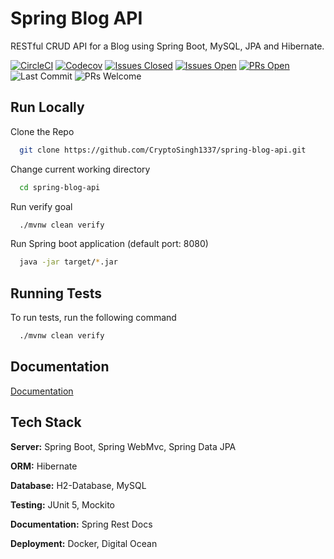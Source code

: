 
# Spring Blog API

RESTful CRUD API for a Blog using Spring Boot, MySQL, JPA and Hibernate.

[![CircleCI](https://img.shields.io/circleci/build/github/jupyterhub/jupyterhub?logo=circleci)](https://circleci.com/gh/CryptoSingh1337/spring-blog-api/tree/master)
[![Codecov](https://codecov.io/gh/CryptoSingh1337/spring-blog-api/branch/master/graph/badge.svg?token=FBRB6F3WM2)](https://codecov.io/gh/CryptoSingh1337/spring-blog-api)
[![Issues Closed](https://img.shields.io/github/issues-closed/CryptoSingh1337/spring-blog-api?color=red)](https://github.com/CryptoSingh1337/spring-blog-api/issues?q=is%3Aissue+is%3Aclosed)
[![Issues Open](https://img.shields.io/github/issues/CryptoSingh1337/spring-blog-api?color=green)](https://github.com/CryptoSingh1337/spring-blog-api/issues)
[![PRs Open](https://img.shields.io/github/issues-pr/CryptoSingh1337/spring-blog-api)](https://github.com/CryptoSingh1337/spring-blog-api/pulls)
![Last Commit](https://img.shields.io/github/last-commit/CryptoSingh1337/spring-blog-api?color=informational)
![PRs Welcome](https://img.shields.io/badge/prs-welcome-ff69b4)
## Run Locally

Clone the Repo
```bash
  git clone https://github.com/CryptoSingh1337/spring-blog-api.git
```
Change current working directory
```bash
  cd spring-blog-api
```
Run verify goal
```bash
  ./mvnw clean verify
```
Run Spring boot application (default port: 8080)
```bash
  java -jar target/*.jar
```

## Running Tests

To run tests, run the following command

```bash
  ./mvnw clean verify
```


## Documentation

[Documentation](https://linktodocumentation)


## Tech Stack

**Server:** Spring Boot, Spring WebMvc, Spring Data JPA

**ORM:** Hibernate

**Database:** H2-Database, MySQL

**Testing:** JUnit 5, Mockito

**Documentation:** Spring Rest Docs

**Deployment:** Docker, Digital Ocean
